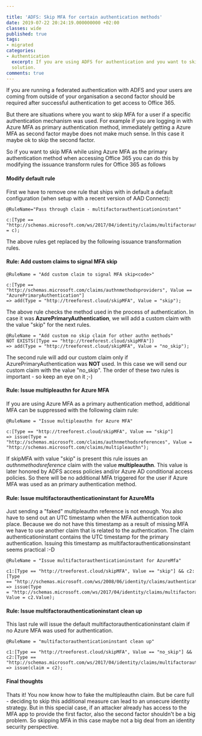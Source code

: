 ```yaml
---

title: 'ADFS: Skip MFA for certain authentication methods'
date: 2019-07-22 20:24:19.000000000 +02:00
classes: wide
published: true
tags:
- migrated
categories:
- Authentication
  excerpt: If you are using ADFS for authentication and you want to skip MFA when a specific authentication mechanism was used this post can help you.
  solution.
comments: true
---
```


If you are running a federated authentication with ADFS and your users are coming from outside of your organisation a second factor should be required after successful  authentication to get access to Office 365. 

But there are situations where you want to skip MFA for a user if a specific authentication mechanism was  used. For example if you are logging in with Azure MFA as primary authentication method, immediately getting a Azure MFA as second factor maybe does not make much sense. In this case it maybe ok to skip the second factor.

So if you want to skip MFA while using Azure MFA as the primary authentication method when accessing Office 365 you can do this by modifying the issuance transform rules for Office 365 as follows

#### Modify default rule
First we have to remove one rule that ships with in default a default configuration (when setup with a recent version of AAD Connect):

```
@RuleName="Pass through claim - multifactorauthenticationinstant"

c:[Type == "http://schemas.microsoft.com/ws/2017/04/identity/claims/multifactorauthenticationinstant"]=>issue(claim = c);
```

The above rules get replaced by the following issuance transformation rules.

#### Rule: Add custom claims to signal MFA skip

```
@RuleName = "Add custom claim to signal MFA skip<code>"

c:[Type == "http://schemas.microsoft.com/claims/authnmethodsproviders", Value == "AzurePrimaryAuthentication"]
=> add(Type = "http://treeforest.cloud/skipMFA", Value = "skip");
```

The above rule checks the method used in the process of authentication. In  case it was **AzurePrimaryAuthentication**, we will add a custom claim with the value "skip" for the next rules. 

```
@RuleName = "Add custom no skip claim for other authn methods"
NOT EXISTS([Type == "http://treeforest.cloud/skipMFA"])
=> add(Type = "http://treeforest.cloud/skipMFA", Value = "no_skip");
```

The second rule will add our custom claim only if AzurePrimaryAuthentication was **NOT** used. In this case we will send our custom claim with the value "no_skip". The order of these two rules is important - so keep an eye on it ;-)

#### Rule: Issue multipleauthn for Azure MFA

If you are using Azure MFA as a primary authentication method, additional MFA can be suppressed with the following claim rule:

```
@RuleName = "Issue multipleauthn for Azure MFA"

c:[Type == "http://treeforest.cloud/skipMFA", Value == "skip"]
=> issue(Type = "http://schemas.microsoft.com/claims/authnmethodsreferences", Value = "http://schemas.microsoft.com/claims/multipleauthn");
```

If skipMFA with value "skip" is present this rule issues an _authnmethodsreference_ claim with the value **multipleauthn**. This value is later honored by ADFS access policies and/or Azure AD conditional access policies. So there will be no additional MFA triggered for the user if Azure MFA was used as an primary authentication method. 

#### Rule: Issue multifactorauthenticationinstant for AzureMfa

Just sending a "faked" multipleauthn reference is not enough. You also have to send out an UTC timestamp when the MFA authentication took place. Because we do not have this timestamp as a result of missing MFA we have to use another claim that is related to the authentication. The claim authenticationinstant contains the UTC timestamp for the primary authentication. Issuing this timestamp as multifactorauthenticationsinstant seems practical :-D

```
@RuleName = "Issue multifactorauthenticationinstant for AzureMfa"

c1:[Type == "http://treeforest.cloud/skipMFA", Value == "skip"] && c2:[Type == "http://schemas.microsoft.com/ws/2008/06/identity/claims/authenticationinstant"]
=> issue(Type = "http://schemas.microsoft.com/ws/2017/04/identity/claims/multifactorauthenticationinstant", Value = c2.Value);
```

#### Rule: Issue multifactorauthenticationinstant clean up

This last rule will issue the default multifactorauthenticationinstant claim if no Azure MFA was used for authentication. 

```
@RuleName = "multifactorauthenticationinstant clean up"

c1:[Type == "http://treeforest.cloud/skipMFA", Value == "no_skip"] && c2:[Type == "http://schemas.microsoft.com/ws/2017/04/identity/claims/multifactorauthenticationinstant"]
=> issue(claim = c2);
```

#### Final thoughts

Thats it! You now know how to fake the multipleauthn claim. But be care full - deciding to skip this additional measure can lead to an unsecure identity strategy. But in this special case, if an attacker already has access to the MFA app to provide the first factor, also the second factor shouldn't be a big problem. So skipping MFA in this case maybe not a big deal from an identity security perspective.
